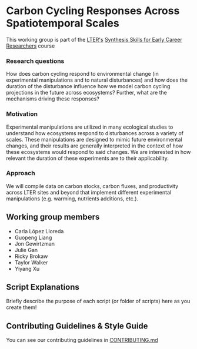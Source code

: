 # Carbon Cycling Responses Across Spatiotemporal Scales

This working group is part of the [LTER's](https://lternet.edu/) [Synthesis Skills for Early Career Researchers](https://lter.github.io/ssecr/) course

### Research questions
How does carbon cycling respond to environmental change (in experimental manipulations and to natural disturbances) and how does the duration of the disturbance influence how we model carbon cycling projections in the future across ecosystems? Further, what are the mechanisms driving these responses?

### Motivation
Experimental manipulations are utilized in many ecological studies to understand how ecosystems respond to disturbances across a variety of scales. These manipulations are designed to mimic future environmental changes, and their results are generally interpreted in the context of how these ecosystems would respond to said changes. We are interested in how relevant the duration of these experiments are to their applicability.

### Approach
We will compile data on carbon stocks, carbon fluxes, and productivity across LTER sites and beyond that implement different experimental manipulations (e.g. warming, nutrients additions, etc.).

## Working group members
- Carla López Lloreda
- Guopeng Liang
- Jon Gewirtzman
- Julie Gan
- Ricky Brokaw
- Taylor Walker
- Yiyang Xu

## Script Explanations

Briefly describe the purpose of each script (or folder of scripts) here as you create them!

## Contributing Guidelines & Style Guide

You can see our contributing guidelines in [CONTRIBUTING.md](https://github.com/lter/ssecr-c-cycling/blob/main/CONTRIBUTING.md)
